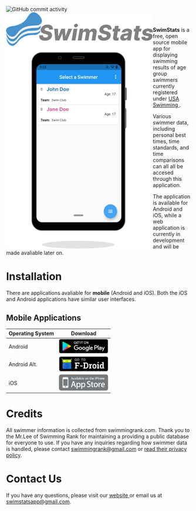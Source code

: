 <img alt="GitHub commit activity" src="https://img.shields.io/github/commit-activity/m/swimstatsapp/swimstatsapp">
<img width="400" src="./assets/swimstatsintropicture.png" align="left" />

#

**SwimStats** is a free, open source mobile app for displaying swimming results of age group swimmers currently registered under <a href ="https://www.usaswimming.org/"> USA Swimming </a>.

Various swimmer data, including personal best times, time standards, and time comparisons can all all be accesed through this application.

The application is available for Android and iOS, while a web application is currently in development and will
be made avaliable later on.

# Installation

There are applications avaliable for **mobile** (Android and iOS). Both the iOS and Android applications have similar user interfaces.

## Mobile Applications

| Operating System | Download                                                                                   |
| ---------------- | ------------------------------------------------------------------------------------------ |
| Android          | <a href='#'><img alt='Get it on Android' width="134px" src='./assets/googlelogo.png'/></a> |
| Android Alt.     | <a href='#'><img alt='Get it on Android' width="134px" src='./assets/fdroidlogo.png'/></a> |
| iOS              | <a href='#g'><img alt='Get it on macOS' width="134px" src='./assets/applelogo.png'/></a>   |

# Credits
All swimmer information is collected from swimmingrank.com. Thank you to the Mr.Lee of Swimming Rank for maintaining a providing a public database for everyone to use. If you have any inquiries regarding how swimmer data is handled, please contact swimmingrank@gmail.com or <a href="https://www.swimmingrank.com/privacy_policy.html"> read their privacy policy</a>.


# Contact Us

If you have any questions, please visit our <a href ="https://swimstatsapp.github.io/">website </a> or email us at swimstatsapp@gmail.com.
